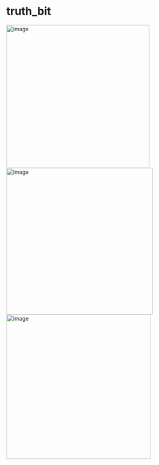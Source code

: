 # truth_bit
 
<img width="374" alt="image" src="https://github.com/OvidiuTo/truth_bit/assets/68899978/8460a1f3-0bac-4dff-bdc5-a81a481220d7">
<img width="383" alt="image" src="https://github.com/OvidiuTo/truth_bit/assets/68899978/e96d5aca-a9a6-4632-aa31-4490eb542794">
<img width="378" alt="image" src="https://github.com/OvidiuTo/truth_bit/assets/68899978/89488e77-ae34-4e89-b233-1bde27e988d5">

